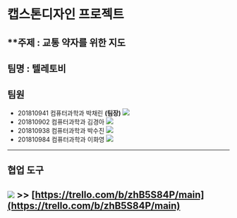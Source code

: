 # 캡스톤디자인 프로젝트
## **주제 : 교통 약자를 위한 지도

## 팀명 : 텔레토비

**팀원**
---

- 201810941 컴퓨터과학과 박채린 **(팀장)** <img src="https://img.shields.io/badge/Spring-E8E8E8?style=flat-square&logo=spring&logoColor=#6DB33F" />
- 201810902 컴퓨터과학과 김경아 <img src="https://img.shields.io/badge/React-41BADB?style=flat-square&logo=react&logoColor=#61DAFB" />
- 201810938 컴퓨터과학과 박수진 <img src="https://img.shields.io/badge/Spring-E8E8E8?style=flat-square&logo=spring&logoColor=#6DB33F" />
- 201810984 컴퓨터과학과 이화영 <img src="https://img.shields.io/badge/React-41BADB?style=flat-square&logo=react&logoColor=#61DAFB" />

---
## 협업 도구

<img src="https://img.shields.io/badge/Trello-0052CC?style=flat-square&logo=Trello&logoColor=#0052CC" /> **>>** [https://trello.com/b/zhB5S84P/main](https://trello.com/b/zhB5S84P/main)
---


